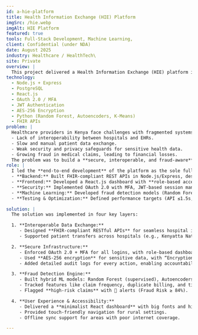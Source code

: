 ```yaml
---
id: a-hie-platform
title: Health Information Exchange (HIE) Platform
imgSrc: /hie.webp
imgAlt: HIE Platform
featured: true
tools: Full-Stack Development, Machine Learning,
client: Confidential (under NDA)
date: August 2025
industry: Healthcare / HealthTech\
site: Private
overview: |
  This project delivered a Health Information Exchange (HIE) platform in Kenya. The system enables hospitals to share patient records in real time using FHIR-compliant APIs, integrates fraud detection models for insurance claims, and enforces bank-grade security** with OAuth 2.0, MFA, and AES-256 encryption. The platform ensures interoperability across diverse hospital systems while maintaining a clean, role-based dashboard experience for doctors, nurses, and administrators.
technology:
  - Node.js + Express
  - PostgreSQL
  - React.js
  - OAuth 2.0 / MFA
  - JWT Authentication
  - AES-256 Encryption
  - Python (Random Forest, Autoencoders, K-Means)
  - FHIR APIs
problem: |
  Healthcare providers in Kenya face challenges with fragmented systems, insecure data sharing, and rampant fraud in claims processing. Key issues included:
  - Lack of interoperability between hospitals and EHRs.
  - Slow and manual patient data exchange.
  - Weak security and privacy safeguards for sensitive health data.
  - Growing fraud in medical claims, leading to financial losses.
  The problem was to build a **secure, interoperable, and fraud-aware** patient data exchange platform tailored to local needs.
role: |
  I led the **end-to-end development** of the platform as the sole full-stack engineer and ML developer. My contributions spanned:
  - **Backend:** Built FHIR-compliant REST APIs in Node.js/Express, designed PostgreSQL schemas for patient records, audit logs, and fraud detection data.
  - **Frontend:** Developed a React.js dashboard with **role-based access control (RBAC)** for doctors, nurses, and admins. Designed UI for low-tech environments (large fonts, high contrast, simplified flows).
  - **Security:** Implemented OAuth 2.0 with MFA, JWT-based session management, AES-256 encryption, and complete audit trails for every action.
  - **Machine Learning:** Developed fraud detection models (Random Forest, Autoencoders, K-Means) in Python to identify anomalies in claim frequency, duplicate billing, and timestamp irregularities.
  - **Testing & Optimization:** Defined performance targets (API ≤1.5s, fraud accuracy ≥90%, role violation <1%) and validated the system against them.

solution: |
  The solution was implemented in four key layers:

  1. **Interoperable Data Exchange:**
     - Designed **FHIR-compliant RESTful APIs** for seamless hospital interoperability.
     - Supported patient transfers across hospitals (e.g., Kenyatta National Hospital → Moi Teaching & Referral).

  2. **Secure Infrastructure:**
     - Enforced OAuth 2.0 + MFA for all logins, with role-based dashboards (Doctor, Nurse, Admin).
     - Used **AES-256 encryption** for sensitive data, with “Encryption Active” status in UI.
     - Added detailed audit logs for every action, enabling accountability.

  3. **Fraud Detection Engine:**
     - Built hybrid ML models: Random Forest (supervised), Autoencoders (unsupervised), and K-Means (clustering).
     - Tracked features like claim frequency, duplicate billing, and time anomalies.
     - Flagged **high-risk claims** with 🔴 alerts (Fraud Risk ≥ 84%).

  4. **User Experience & Accessibility:**
     - Delivered a **minimalist React dashboard** with big fonts and high contrast for usability in low-tech clinics.
     - Provided touch-friendly navigation for rural settings.
     - Offline sync support for areas with poor internet coverage.

---
```

